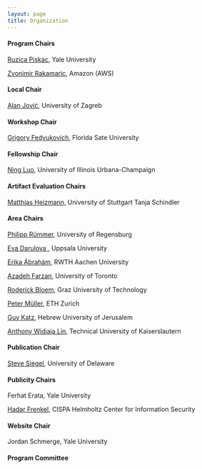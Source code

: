 ```yaml
---
layout: page
title: Organization
---
```

#### Program Chairs
[Ruzica Piskac](http://www.cs.yale.edu/homes/piskac/), Yale University

[Zvonimir Rakamaric](https://zvonimir.github.io/), Amazon (AWS)

#### Local Chair
[Alan Jović](https://www.fer.unizg.hr/en/alan.jovic#), University of Zagreb

#### Workshop Chair
[Grigory Fedyukovich](https://www.cs.fsu.edu/~grigory/), Florida Sate University

#### Fellowship Chair
[Ning Luo](https://ning0luo.github.io/), University of Illinois Urbana-Champaign 

#### Artifact Evaluation Chairs
[Matthias Heizmann](https://www.iste.uni-stuttgart.de/institute/team/Heizmann/), University of Stuttgart
Tanja Schindler 

#### Area Chairs
[Philipp Rümmer](http://www.philipp.ruemmer.org/), University of Regensburg 

[Eva Darulova ](https://people.mpi-sws.org/~eva/), Uppsala University

[Erika Ábrahám](https://ths.rwth-aachen.de/people/erika-abraham/), RWTH Aachen University

[Azadeh Farzan](https://www.cs.toronto.edu/~azadeh/), University of Toronto

[Roderick Bloem](https://www.iaik.tugraz.at/person/roderick-bloem/), Graz University of Technology

[Peter Müller](https://inf.ethz.ch/people/person-detail.mueller.html), ETH Zurich

[Guy Katz](https://www.katz-lab.com/), Hebrew University of Jerusalem

[Anthony Widjaja Lin](https://anthonywlin.github.io/), Technical University of Kaiserslautern

#### Publication Chair
[Steve Siegel](https://vsl.cis.udel.edu/siegel.html), University of Delaware

#### Publicity Chairs
Ferhat Erata, Yale University

[Hadar Frenkel](https://u.cs.biu.ac.il/~frenkeh3/), CISPA Helmholtz Center for Information Security

#### Website Chair
Jordan Schmerge, Yale University

#### Program Committee
